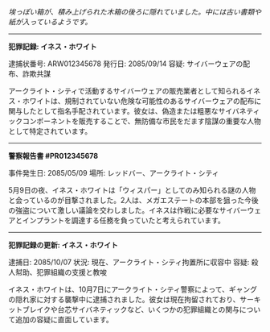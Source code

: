 _埃っぽい箱が、積み上げられた木箱の後ろに隠れていました。中には古い書類や紙が入っているようです。_

---

**犯罪記録: イネス・ホワイト**

逮捕状番号: ARW012345678
発行日: 2085/09/14
容疑: サイバーウェアの配布、詐欺共謀

アークライト・シティで活動するサイバーウェアの販売業者として知られるイネス・ホワイトは、規制されていない危険な可能性のあるサイバーウェアの配布に関与したとして指名手配されています。彼女は、偽造または粗悪なサイバネティックコンポーネントを販売することで、無防備な市民をだます陰謀の重要な人物として特定されています。

---

**警察報告書 #PR012345678**

事件発生日: 2085/05/09
場所: レッドバー、アークライト・シティ

5月9日の夜、イネス・ホワイトは「ウィスパー」としてのみ知られる謎の人物と会っているのが目撃されました。2人は、メガエステートの本部を狙った今後の強盗について激しい議論を交わしました。イネスは作戦に必要なサイバーウェアとインプラントを調達する任務を負っていたと考えられています。

---

**犯罪記録の更新: イネス・ホワイト**

逮捕日: 2085/10/07
状況: 現在、アークライト・シティ拘置所に収容中
容疑: 殺人幇助、犯罪組織の支援と教唆

イネス・ホワイトは、10月7日にアークライト・シティ警察によって、ギャングの隠れ家に対する襲撃中に逮捕されました。彼女は現在拘留されており、サーキットブレイクや台芯サイバネティックなど、いくつかの犯罪組織との関与について追加の容疑に直面しています。
